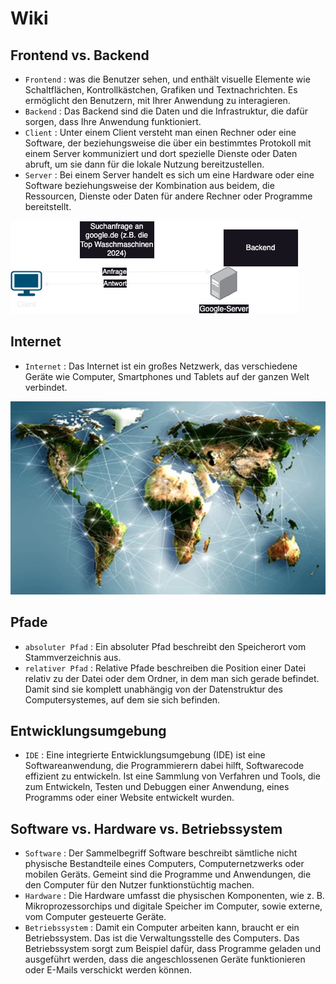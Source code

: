 # Wiki

## Frontend vs. Backend
- `Frontend`    : was die Benutzer sehen, und enthält visuelle Elemente wie Schaltflächen, Kontrollkästchen, Grafiken und Textnachrichten. Es ermöglicht den Benutzern, mit Ihrer Anwendung zu interagieren.
- `Backend`     : Das Backend sind die Daten und die Infrastruktur, die dafür sorgen, dass Ihre Anwendung funktioniert.
- `Client`      : Unter einem Client versteht man einen Rechner oder eine Software, der beziehungsweise die über ein bestimmtes Protokoll mit einem Server kommuniziert und dort spezielle Dienste oder Daten abruft, um sie dann für die lokale Nutzung bereitzustellen.
- `Server`      : Bei einem Server handelt es sich um eine Hardware oder eine Software beziehungsweise der Kombination aus beidem, die Ressourcen, Dienste oder Daten für andere Rechner oder Programme bereitstellt.

![Client Server Model](./Images/client_server_model.png)

## Internet
- `Internet`    : Das Internet ist ein großes Netzwerk, das verschiedene Geräte wie Computer, Smartphones und Tablets auf der ganzen Welt verbindet.

![Internet](image.png)

## Pfade
- `absoluter Pfad` : Ein absoluter Pfad beschreibt den Speicherort vom Stammverzeichnis aus.
- `relativer Pfad` : Relative Pfade beschreiben die Position einer Datei relativ zu der Datei oder dem Ordner, in dem man sich gerade befindet. Damit sind sie komplett unabhängig von der Datenstruktur des Computersystemes, auf dem sie sich befinden.

## Entwicklungsumgebung
- `IDE` : Eine integrierte Entwicklungsumgebung (IDE) ist eine Softwareanwendung, die Programmierern dabei hilft, Softwarecode effizient zu entwickeln.  Ist eine Sammlung von Verfahren und Tools, die zum Entwickeln, Testen und Debuggen einer Anwendung, eines Programms oder einer Website entwickelt wurden.

## Software vs. Hardware vs. Betriebssystem
- `Software` : Der Sammelbegriff Software beschreibt sämtliche nicht physische Bestandteile eines Computers, Computernetzwerks oder mobilen Geräts. Gemeint sind die Programme und Anwendungen, die den Computer für den Nutzer funktionstüchtig machen.
- `Hardware` : Die Hardware umfasst die physischen Komponenten, wie z. B. Mikroprozessorchips und digitale Speicher im Computer, sowie externe, vom Computer gesteuerte Geräte.
- `Betriebssystem` : Damit ein Computer arbeiten kann, braucht er ein Betriebssystem. Das ist die Verwaltungsstelle des Computers. Das Betriebssystem sorgt zum Beispiel dafür, dass Programme geladen und ausgeführt werden, dass die angeschlossenen Geräte funktionieren oder E-Mails verschickt werden können.


